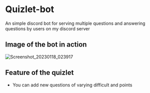 # Quizlet-bot
An simple discord bot for serving multiple questions and answering questions by users on my discord server

## Image of the bot in action
![Screenshot_20230118_023917](https://user-images.githubusercontent.com/88239970/213060309-5a7f8211-eb5c-481a-a38c-a617bfd8160e.png)

## Feature of the quizlet
- You can add new questions of varying difficult and points
